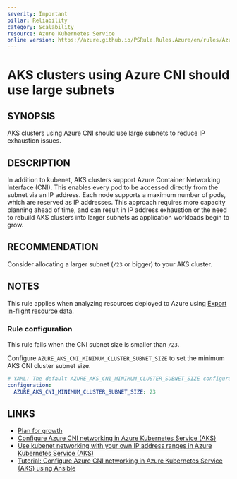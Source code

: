 ```yaml
---
severity: Important
pillar: Reliability
category: Scalability
resource: Azure Kubernetes Service
online version: https://azure.github.io/PSRule.Rules.Azure/en/rules/Azure.AKS.CNISubnetSize/
---
```


# AKS clusters using Azure CNI should use large subnets

## SYNOPSIS

AKS clusters using Azure CNI should use large subnets to reduce IP exhaustion issues.

## DESCRIPTION

In addition to kubenet, AKS clusters support Azure Container Networking Interface (CNI).
This enables every pod to be accessed directly from the subnet via an IP address.
Each node supports a maximum number of pods, which are reserved as IP addresses.
This approach requires more capacity planning ahead of time, and can result in IP address exhaustion or the need to rebuild AKS clusters into larger subnets as application workloads begin to grow.

## RECOMMENDATION

Consider allocating a larger subnet (`/23` or bigger) to your AKS cluster.

## NOTES

This rule applies when analyzing resources deployed to Azure using [Export in-flight resource data](https://azure.github.io/PSRule.Rules.Azure/export-rule-data/).

### Rule configuration

<!-- module:config rule AZURE_AKS_CNI_MINIMUM_CLUSTER_SUBNET_SIZE -->

This rule fails when the CNI subnet size is smaller than `/23`.

Configure `AZURE_AKS_CNI_MINIMUM_CLUSTER_SUBNET_SIZE` to set the minimum AKS CNI cluster subnet size.

```yaml
# YAML: The default AZURE_AKS_CNI_MINIMUM_CLUSTER_SUBNET_SIZE configuration option
configuration:
  AZURE_AKS_CNI_MINIMUM_CLUSTER_SUBNET_SIZE: 23
```

## LINKS

- [Plan for growth](https://learn.microsoft.com/azure/architecture/framework/scalability/design-scale#plan-for-growth)
- [Configure Azure CNI networking in Azure Kubernetes Service (AKS)](https://learn.microsoft.com/azure/aks/configure-azure-cni)
- [Use kubenet networking with your own IP address ranges in Azure Kubernetes Service (AKS)](https://learn.microsoft.com/azure/aks/configure-kubenet)
- [Tutorial: Configure Azure CNI networking in Azure Kubernetes Service (AKS) using Ansible](https://learn.microsoft.com/azure/developer/ansible/aks-configure-cni-networking)
